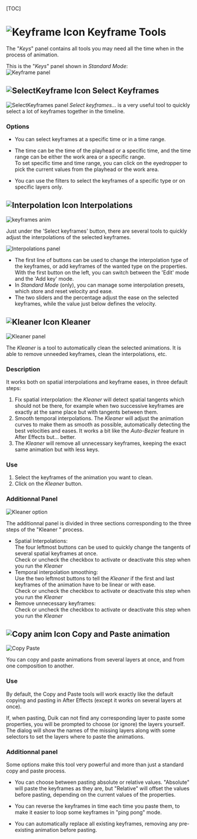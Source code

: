 [TOC]

# ![Keyframe Icon](img\duik-icons\keyframe-icon-r.png) Keyframe Tools

The "*Keys*" panel contains all tools you may need all the time when in the process of animation.

This is the "*Keys*" panel shown in *Standard Mode*:  
![Keyframe panel](img\duik-screenshots\S-Animation\S-Animation-Keyframes\Keyframe-panel.PNG) 

## ![SelectKeyframe Icon](img\duik-icons\keyframe-icon-r.png) Select Keyframes

![SelectKeyframes panel](img\duik-screenshots\S-Animation\S-Animation-Keyframes\SelectKeyframes-panels.png) 
*Select keyframes...* is a very useful tool to quickly select a lot of keyframes together in the timeline.

### Options

- You can select keyframes at a specific time or in a time range.

- The time can be the time of the playhead or a specific time, and the time range can be either the work area or a specific range.  
To set specific time and time range, you can click on the eyedropper to pick the current values from the playhead or the work area.

- You can use the filters to select the keyframes of a specific type or on specific layers only.

## ![Interpolation Icon](img\duik-icons\interpolation-icon-r.png) Interpolations

![keyframes anim](img\duik-screenshots\S-Animation\S-Animation-Keyframes\keyframes-anim.gif)

Just under the 'Select keyframes' button, there are several tools to quickly adjust the interpolations of the selected keyframes.

![Interpolations panel](img\duik-screenshots\S-Animation\S-Animation-Keyframes\KeyframeInterpolation.PNG) 

- The first line of buttons can be used to change the interpolation type of the keyframes, or add keyframes of the wanted type on the properties. With the first button on the left, you can switch between the 'Edit' mode and the 'Add key' mode.
- In *Standard Mode* (only), you can manage some interpolation presets, which store and reset velocity and ease.
- The two sliders and the percentage adjust the ease on the selected keyframes, while the value just below defines the velocity.

## ![Kleaner Icon](img\duik-icons\kleaner-icon-r.png) Kleaner

![Kleaner panel](img\duik-screenshots\S-Animation\S-Animation-Keyframes\Kleaner.PNG)

The *Kleaner* is a tool to automatically clean the selected animations. It is able to remove unneeded keyframes, clean the interpolations, etc.

### Description

It works both on spatial interpolations and keyframe eases, in three default steps:

1. Fix spatial interpolation: the *Kleaner* will detect spatial tangents which should not be there, for example when two successive keyframes are exactly at the same place but with tangents between them.
2. Smooth temporal interpolations. The *Kleaner* will adjust the animation curves to make them as smooth as possible, automatically detecting the best velocities and eases. It works a bit like the *Auto-Bezier* feature in After Effects but... better.
3. The *Kleaner* will remove all unnecessary keyframes, keeping the exact same animation but with less keys.

### Use

1. Select the keyframes of the animation you want to clean.
2. Click on the *Kleaner* button.

### Additionnal Panel

![Kleaner option](img\duik-screenshots\S-Animation\S-Animation-Keyframes\Kleaner-optn.PNG)

The additionnal panel is divided in three sections corresponding to the three steps of the "Kleaner " process.

- Spatial Interpolations:  
The four leftmost buttons can be used to quickly change the tangents of several spatial keyframes at once.  
Check or uncheck the checkbox to activate or deactivate this step when you run the *Kleaner*
- Temporal interpolation smoothing:  
Use the two leftmost buttons to tell the *Kleaner* if the first and last keyframes of the animation have to be linear or with ease.  
Check or uncheck the checkbox to activate or deactivate this step when you run the *Kleaner*
- Remove unnecessary keyframes:  
Check or uncheck the checkbox to activate or deactivate this step when you run the *Kleaner*

## ![Copy anim Icon](img\duik-icons\copyanim-icon-r.png) Copy and Paste animation

![Copy Paste](img\duik-screenshots\S-Animation\S-Animation-Keyframes\copy-paste-buttons.png)

You can copy and paste animations from several layers at once, and from one composition to another.

### Use

By default, the Copy and Paste tools will work exactly like the default copying and pasting in After Effects (except it works on several layers at once).

If, when pasting, Duik can not find any corresponding layer to paste some properties, you will be prompted to choose (or ignore) the layers yourself. The dialog will show the names of the missing layers along with some selectors to set the layers where to paste the animations.

### Additionnal panel

Some options make this tool very powerful and more than just a standard copy and paste process.

- You can choose between pasting absolute or relative values. "Absolute" will paste the keyframes as they are, but "Relative" will offset the values before pasting, depending on the current values of the properties.

- You can reverse the keyframes in time each time you paste them, to make it easier to loop some keyframes in "ping pong" mode.

- You can automatically replace all existing keyframes, removing any pre-existing animation before pasting.
